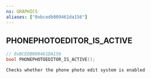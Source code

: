 ```yaml
---
ns: GRAPHICS
aliases: ["0xbcedb009461da156"]
---
```

## PHONEPHOTOEDITOR_IS_ACTIVE

```c
// 0xBCEDB009461DA156
bool PHONEPHOTOEDITOR_IS_ACTIVE();
```

```
Checks whether the phone photo edit system is enabled
```
